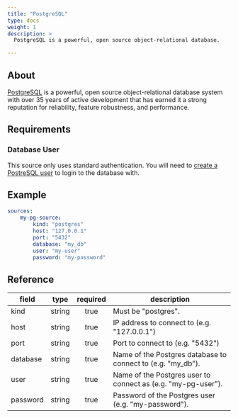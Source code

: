 ```yaml
---
title: "PostgreSQL"
type: docs
weight: 1
description: >
  PostgreSQL is a powerful, open source object-relational database.

---
```


##  About

[PostgreSQL][pg-docs] is a powerful, open source object-relational database
system with over 35 years of active development that has earned it a strong
reputation for reliability, feature robustness, and performance.

[pg-docs]: https://www.postgresql.org/

## Requirements

### Database User

This source only uses standard authentication. You will need to [create a
PostreSQL user][pg-users] to login to the database with. 

[pg-users]: https://www.postgresql.org/docs/current/sql-createuser.html

## Example

```yaml
sources:
    my-pg-source:
        kind: "postgres"
        host: "127.0.0.1"
        port: "5432"
        database: "my_db"
        user: "my-user"
        password: "my-password"
```

## Reference

| **field** | **type** | **required** | **description**                                                        |
|-----------|:--------:|:------------:|------------------------------------------------------------------------|
| kind      |  string  |     true     | Must be "postgres".                                                    |
| host      |  string  |     true     | IP address to connect to (e.g. "127.0.0.1")                            |
| port      |  string  |     true     | Port to connect to (e.g. "5432")                                       |
| database  |  string  |     true     | Name of the Postgres database to connect to (e.g. "my_db").            |
| user      |  string  |     true     | Name of the Postgres user to connect as (e.g. "my-pg-user").           |
| password  |  string  |     true     | Password of the Postgres user (e.g. "my-password").                    |


